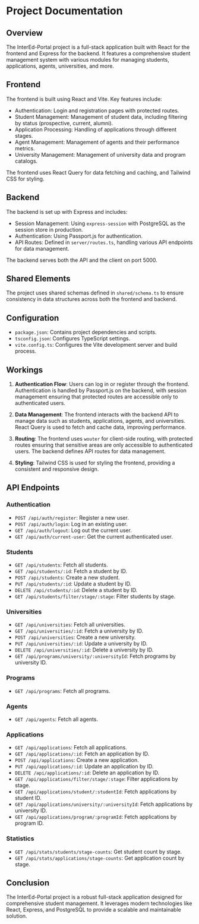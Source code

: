 # Project Documentation

## Overview

The InterEd-Portal project is a full-stack application built with React for the frontend and Express for the backend. It features a comprehensive student management system with various modules for managing students, applications, agents, universities, and more.

## Frontend

The frontend is built using React and Vite. Key features include:

- Authentication: Login and registration pages with protected routes.
- Student Management: Management of student data, including filtering by status (prospective, current, alumni).
- Application Processing: Handling of applications through different stages.
- Agent Management: Management of agents and their performance metrics.
- University Management: Management of university data and program catalogs.

The frontend uses React Query for data fetching and caching, and Tailwind CSS for styling.

## Backend

The backend is set up with Express and includes:

- Session Management: Using `express-session` with PostgreSQL as the session store in production.
- Authentication: Using Passport.js for authentication.
- API Routes: Defined in `server/routes.ts`, handling various API endpoints for data management.

The backend serves both the API and the client on port 5000.

## Shared Elements

The project uses shared schemas defined in `shared/schema.ts` to ensure consistency in data structures across both the frontend and backend.

## Configuration

- `package.json`: Contains project dependencies and scripts.
- `tsconfig.json`: Configures TypeScript settings.
- `vite.config.ts`: Configures the Vite development server and build process.

## Workings

1. **Authentication Flow**: Users can log in or register through the frontend. Authentication is handled by Passport.js on the backend, with session management ensuring that protected routes are accessible only to authenticated users.

2. **Data Management**: The frontend interacts with the backend API to manage data such as students, applications, agents, and universities. React Query is used to fetch and cache data, improving performance.

3. **Routing**: The frontend uses `wouter` for client-side routing, with protected routes ensuring that sensitive areas are only accessible to authenticated users. The backend defines API routes for data management.

4. **Styling**: Tailwind CSS is used for styling the frontend, providing a consistent and responsive design.

## API Endpoints

### Authentication

- `POST /api/auth/register`: Register a new user.
- `POST /api/auth/login`: Log in an existing user.
- `GET /api/auth/logout`: Log out the current user.
- `GET /api/auth/current-user`: Get the current authenticated user.

### Students

- `GET /api/students`: Fetch all students.
- `GET /api/students/:id`: Fetch a student by ID.
- `POST /api/students`: Create a new student.
- `PUT /api/students/:id`: Update a student by ID.
- `DELETE /api/students/:id`: Delete a student by ID.
- `GET /api/students/filter/stage/:stage`: Filter students by stage.

### Universities

- `GET /api/universities`: Fetch all universities.
- `GET /api/universities/:id`: Fetch a university by ID.
- `POST /api/universities`: Create a new university.
- `PUT /api/universities/:id`: Update a university by ID.
- `DELETE /api/universities/:id`: Delete a university by ID.
- `GET /api/programs/university/:universityId`: Fetch programs by university ID.

### Programs

- `GET /api/programs`: Fetch all programs.

### Agents

- `GET /api/agents`: Fetch all agents.

### Applications

- `GET /api/applications`: Fetch all applications.
- `GET /api/applications/:id`: Fetch an application by ID.
- `POST /api/applications`: Create a new application.
- `PUT /api/applications/:id`: Update an application by ID.
- `DELETE /api/applications/:id`: Delete an application by ID.
- `GET /api/applications/filter/stage/:stage`: Filter applications by stage.
- `GET /api/applications/student/:studentId`: Fetch applications by student ID.
- `GET /api/applications/university/:universityId`: Fetch applications by university ID.
- `GET /api/applications/program/:programId`: Fetch applications by program ID.

### Statistics

- `GET /api/stats/students/stage-counts`: Get student count by stage.
- `GET /api/stats/applications/stage-counts`: Get application count by stage.

## Conclusion

The InterEd-Portal project is a robust full-stack application designed for comprehensive student management. It leverages modern technologies like React, Express, and PostgreSQL to provide a scalable and maintainable solution.